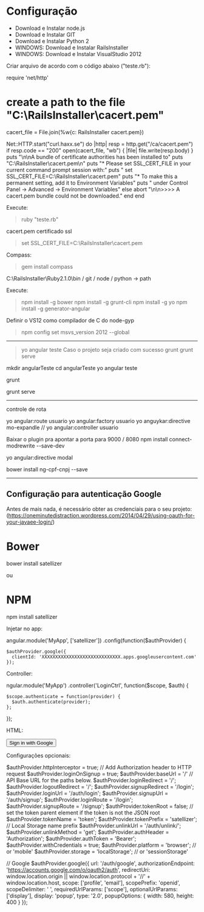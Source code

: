 # Configuração

- Download e Instalar node.js
- Download e Instalar GIT
- Download e Instalar Python 2
- WINDOWS: Download e Instalar RailsInstaller
- WINDOWS: Download e Instalar VisualStudio 2012

Criar arquivo de acordo com o código abaixo ("teste.rb"):

require 'net/http'

# create a path to the file "C:\RailsInstaller\cacert.pem"
cacert_file = File.join(%w{c: RailsInstaller cacert.pem})

Net::HTTP.start("curl.haxx.se") do |http|
  resp = http.get("/ca/cacert.pem")
  if resp.code == "200"
    open(cacert_file, "wb") { |file| file.write(resp.body) }
    puts "\n\nA bundle of certificate authorities has been installed to"
    puts "C:\\RailsInstaller\\cacert.pem\n"
    puts "* Please set SSL_CERT_FILE in your current command prompt session with:"
    puts "     set SSL_CERT_FILE=C:\\RailsInstaller\\cacert.pem"
    puts "* To make this a permanent setting, add it to Environment Variables"
    puts "  under Control Panel -> Advanced -> Environment Variables"
  else
    abort "\n\n>>>> A cacert.pem bundle could not be downloaded."
  end
end

Execute:

> ruby "teste.rb"

cacert.pem certificado ssl

> set SSL_CERT_FILE=C:\RailsInstaller\cacert.pem

Compass:

> gem install compass

C:\RailsInstaller\Ruby2.1.0\bin / git / node / python -> path

Execute: 

> npm install -g bower
> npm install -g grunt-cli
> npm install -g yo
> npm install -g generator-angular

Definir o VS12 como compilador de C do node-gyp

> npm config set msvs_version 2012 --global

---------------

> yo angular teste
Caso o projeto seja criado com sucesso
> grunt
> grunt serve


mkdir angularTeste
cd angularTeste
yo angular teste

grunt

grunt serve

---------------------------------------------

controle de rota

yo angular:route usuario
yo angular:factory usuario
yo anguykar:directive mo-expandle
// yo angular:controller usuario

Baixar o plugin pra apontar a porta para 9000 / 8080
npm install connect-modrewrite --save-dev

yo angular:directive modal

bower install ng-cpf-cnpj --save

------------------------------------------
Configuração para autenticação Google
------------------------------------------
Antes de mais nada, é necessário obter as credenciais para o seu projeto:
(https://oneminutedistraction.wordpress.com/2014/04/29/using-oauth-for-your-javaee-login/)

# Bower
bower install satellizer

ou

# NPM
npm install satellizer

Injetar no app:

angular.module('MyApp', ['satellizer'])
  .config(function($authProvider) {
  
    $authProvider.google({
      clientId: 'XXXXXXXXXXXXXXXXXXXXXXXXXXXXX.apps.googleusercontent.com'
    });
    
    
Controller:

ngular.module('MyApp')
  .controller('LoginCtrl', function($scope, $auth) {

    $scope.authenticate = function(provider) {
      $auth.authenticate(provider);
    };

  });

HTML:

<button ng-click="authenticate('google')">Sign in with Google</button>

Configurações opcionais:

$authProvider.httpInterceptor = true; // Add Authorization header to HTTP request
$authProvider.loginOnSignup = true;
$authProvider.baseUrl = '/' // API Base URL for the paths below.
$authProvider.loginRedirect = '/';
$authProvider.logoutRedirect = '/';
$authProvider.signupRedirect = '/login';
$authProvider.loginUrl = '/auth/login';
$authProvider.signupUrl = '/auth/signup';
$authProvider.loginRoute = '/login';
$authProvider.signupRoute = '/signup';
$authProvider.tokenRoot = false; // set the token parent element if the token is not the JSON root
$authProvider.tokenName = 'token';
$authProvider.tokenPrefix = 'satellizer'; // Local Storage name prefix
$authProvider.unlinkUrl = '/auth/unlink/';
$authProvider.unlinkMethod = 'get';
$authProvider.authHeader = 'Authorization';
$authProvider.authToken = 'Bearer';
$authProvider.withCredentials = true;
$authProvider.platform = 'browser'; // or 'mobile'
$authProvider.storage = 'localStorage'; // or 'sessionStorage'

// Google
$authProvider.google({
  url: '/auth/google',
  authorizationEndpoint: 'https://accounts.google.com/o/oauth2/auth',
  redirectUri: window.location.origin || window.location.protocol + '//' + window.location.host,
  scope: ['profile', 'email'],
  scopePrefix: 'openid',
  scopeDelimiter: ' ',
  requiredUrlParams: ['scope'],
  optionalUrlParams: ['display'],
  display: 'popup',
  type: '2.0',
  popupOptions: { width: 580, height: 400 }
});
